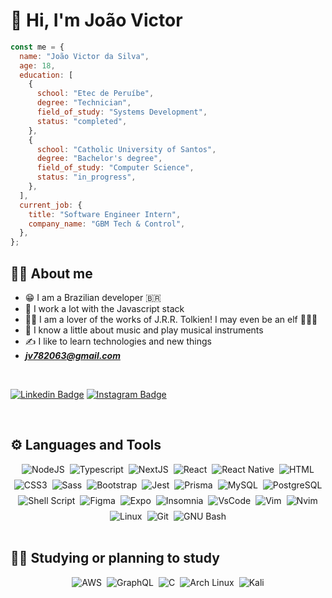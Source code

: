 # :purple_heart: Hi, I'm João Victor

```javascript
const me = {
  name: "João Victor da Silva",
  age: 18,
  education: [
    {
      school: "Etec de Peruíbe",
      degree: "Technician",
      field_of_study: "Systems Development",
      status: "completed",
    },
    {
      school: "Catholic University of Santos",
      degree: "Bachelor's degree",
      field_of_study: "Computer Science",
      status: "in_progress",
    },
  ],
  current_job: {
    title: "Software Engineer Intern",
    company_name: "GBM Tech & Control",
  },
};
```

## :raising_hand_man: About me

- :grin: I am a Brazilian developer :brazil:
- :tada: I work a lot with the Javascript stack
- :mage_man: I am a lover of the works of J.R.R. Tolkien! I may even be an elf :elf_man::joy:
- :musical_note: I know a little about music and play musical instruments
- :writing_hand: I like to learn technologies and new things
- ***jv782063@gmail.com***

<br/>

[![Linkedin Badge](https://img.shields.io/badge/-LinkedIn-0e76a8?style=flat&logo=Linkedin&logoColor=white)](https://www.linkedin.com/in/joaovds/)
[![Instagram Badge](https://img.shields.io/badge/Instagram-E4405F?style=flat&logo=instagram&logoColor=white)](https://www.instagram.com/joaovds07/)

<br/>

## :gear: Languages and Tools

<div style="display: flex; flex-wrap: wrap; justify-content: center; gap: 8px;">
  <img alt="NodeJS" src="https://img.shields.io/badge/Node.js-339933?style=for-the-badge&logo=nodedotjs&logoColor=white" />

  <img alt="Typescript" src="https://img.shields.io/badge/TypeScript-007ACC?style=for-the-badge&logo=typescript&logoColor=white"/>

  <img alt="NextJS" src="https://img.shields.io/badge/next.js-000000?style=for-the-badge&logo=nextdotjs&logoColor=white" />

  <img alt="React" src="https://img.shields.io/badge/React-20232A?style=for-the-badge&logo=react&logoColor=61DAFB"/>

  <img alt="React Native" src="https://img.shields.io/badge/React_Native-20232A?style=for-the-badge&logo=react&logoColor=61DAFB"/>

  <img alt="HTML" src="https://img.shields.io/badge/HTML5-E34F26?style=for-the-badge&logo=html5&logoColor=white"/>

  <img alt="CSS3" src="https://img.shields.io/badge/CSS3-1572B6?style=for-the-badge&logo=css3&logoColor=white"/>

  <img alt="Sass" src="https://img.shields.io/badge/Sass-CC6699?style=for-the-badge&logo=sass&logoColor=white"/>

  <img alt="Bootstrap" src="https://img.shields.io/badge/Bootstrap-563D7C?style=for-the-badge&logo=bootstrap&logoColor=white"/>

  <img alt="Jest" src="https://img.shields.io/badge/Jest-C21325?style=for-the-badge&logo=jest&logoColor=white"/>

  <img alt="Prisma" src="https://img.shields.io/badge/Prisma-0c344b?style=for-the-badge&logo=Prisma&logoColor=white"/>
  
  <img alt="MySQL" src="https://img.shields.io/badge/MySQL-005C84?style=for-the-badge&logo=mysql&logoColor=white"/>
  
  <img alt="PostgreSQL" src="https://img.shields.io/badge/PostgreSQL-316192?style=for-the-badge&logo=postgresql&logoColor=white"/>

  <img alt="Shell Script" src="https://img.shields.io/badge/Shell_Script-121011?style=for-the-badge&logo=gnu-bash&logoColor=white"/>
  
  <img alt="Figma" src="https://img.shields.io/badge/Figma-F24E1E?style=for-the-badge&logo=figma&logoColor=white"/>

  <img alt="Expo" src="https://img.shields.io/badge/Expo-f6f6f6?style=for-the-badge&logo=expo&logoColor=121212" />

  <img alt="Insomnia" src="https://img.shields.io/badge/Insomnia-5849be?style=for-the-badge&logo=Insomnia&logoColor=white"/>

  <img alt="VsCode" src="https://img.shields.io/badge/Visual_Studio_Code-0078D4?style=for-the-badge&logo=visual%20studio%20code&logoColor=white"/>

  <img alt="Vim" src="https://img.shields.io/badge/VIM-%2311AB00.svg?&style=for-the-badge&logo=vim&logoColor=white"/>

  <img src="https://img.shields.io/badge/NeoVim-%2357A143.svg?&style=for-the-badge&logo=neovim&logoColor=white" alt="Nvim">

  <img alt="Linux" src="https://img.shields.io/badge/Linux-333?style=for-the-badge&logo=linux&logoColor=white"/>

  <img alt="Git" src="https://img.shields.io/badge/GIT-E44C30?style=for-the-badge&logo=git&logoColor=white"/>

  <img alt="GNU Bash" src="https://img.shields.io/badge/GNU%20Bash-383838?style=for-the-badge&logo=GNU%20Bash&logoColor=white"/>
</div>

<br/>

## :memo::pencil: Studying or planning to study

<div style="display: flex; flex-wrap: wrap; justify-content: center; gap: 8px;">
  <img src="https://img.shields.io/badge/Amazon_AWS-FF9900?style=for-the-badge&logo=amazonaws&logoColor=white
" alt="AWS">

  <img src="https://img.shields.io/badge/GraphQl-E10098?style=for-the-badge&logo=graphql&logoColor=white" alt="GraphQL">

  <img src="https://img.shields.io/badge/C-00599C?style=for-the-badge&logo=c&logoColor=white" alt="C">

  <img src="https://img.shields.io/badge/Arch_Linux-1793D1?style=for-the-badge&logo=arch-linux&logoColor=white" alt="Arch Linux">

  <img src="https://img.shields.io/badge/Kali_Linux-557C94?style=for-the-badge&logo=kali-linux&logoColor=white" alt="Kali">
</div>
